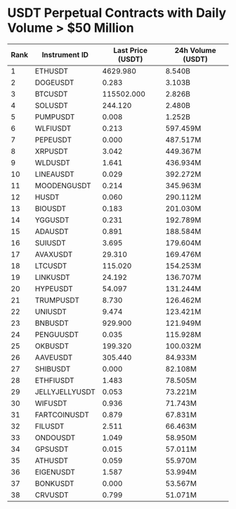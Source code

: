 # USDT Perpetual Contracts with Daily Volume > $50 Million

| Rank | Instrument ID | Last Price (USDT) | 24h Volume (USDT) |
|------|---------------|-------------------|-------------------|
| 1 | ETHUSDT | 4629.980 | 8.540B |
| 2 | DOGEUSDT | 0.283 | 3.103B |
| 3 | BTCUSDT | 115502.000 | 2.826B |
| 4 | SOLUSDT | 244.120 | 2.480B |
| 5 | PUMPUSDT | 0.008 | 1.252B |
| 6 | WLFIUSDT | 0.213 | 597.459M |
| 7 | PEPEUSDT | 0.000 | 487.517M |
| 8 | XRPUSDT | 3.042 | 449.367M |
| 9 | WLDUSDT | 1.641 | 436.934M |
| 10 | LINEAUSDT | 0.029 | 392.272M |
| 11 | MOODENGUSDT | 0.214 | 345.963M |
| 12 | HUSDT | 0.060 | 290.112M |
| 13 | BIOUSDT | 0.183 | 201.030M |
| 14 | YGGUSDT | 0.231 | 192.789M |
| 15 | ADAUSDT | 0.891 | 188.584M |
| 16 | SUIUSDT | 3.695 | 179.604M |
| 17 | AVAXUSDT | 29.310 | 169.476M |
| 18 | LTCUSDT | 115.020 | 154.253M |
| 19 | LINKUSDT | 24.192 | 136.707M |
| 20 | HYPEUSDT | 54.097 | 131.244M |
| 21 | TRUMPUSDT | 8.730 | 126.462M |
| 22 | UNIUSDT | 9.474 | 123.421M |
| 23 | BNBUSDT | 929.900 | 121.949M |
| 24 | PENGUUSDT | 0.035 | 115.928M |
| 25 | OKBUSDT | 199.320 | 100.032M |
| 26 | AAVEUSDT | 305.440 | 84.933M |
| 27 | SHIBUSDT | 0.000 | 82.108M |
| 28 | ETHFIUSDT | 1.483 | 78.505M |
| 29 | JELLYJELLYUSDT | 0.053 | 73.221M |
| 30 | WIFUSDT | 0.936 | 71.743M |
| 31 | FARTCOINUSDT | 0.879 | 67.831M |
| 32 | FILUSDT | 2.511 | 66.463M |
| 33 | ONDOUSDT | 1.049 | 58.950M |
| 34 | GPSUSDT | 0.015 | 57.011M |
| 35 | ATHUSDT | 0.059 | 55.970M |
| 36 | EIGENUSDT | 1.587 | 53.994M |
| 37 | BONKUSDT | 0.000 | 53.567M |
| 38 | CRVUSDT | 0.799 | 51.071M |
